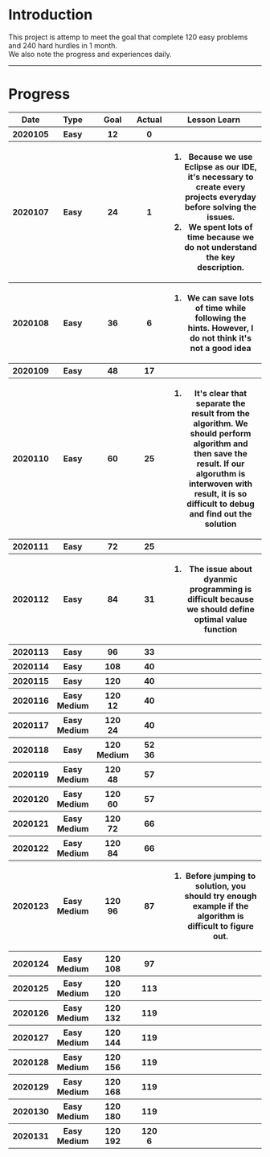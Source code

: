 <H1>Introduction</H1>
<p>
This project is attemp to meet the goal that complete 120 easy problems and 240 hard hurdles in 1 month.</br>
We also note the progress and experiences daily.
</p>
<hr>

<H1>Progress</H1>
<table style="width:100%">
  <tr>
    <th>Date</th>
    <th>Type</th>
    <th>Goal</th>
    <th>Actual</th>
    <th>Lesson Learn</th>
  </tr>
  <tr>
    <th>2020105</th>
    <th>Easy</th>
    <th>12</th>
    <th>0</th>
    <th></th>
  </tr>
  <tr>
    <th>2020107</th>
    <th>Easy</th>
    <th>24</th>
    <th>1</th>
    <th>
        <p>
          <ol>
             <li>Because we use Eclipse as our IDE, it's necessary to create every projects everyday before solving the issues.</li>
             <li>We spent lots of time because we do not understand the key description.</li>
          </ol>
        </p>
    </th>
  </tr>
  <tr>
    <th>2020108</th>
    <th>Easy</th>
    <th>36</th>
    <th>6</th>
    <th>
        <p>
          <ol>
             <li>We can save lots of time while following the hints. However, I do not think it's not a good idea</li>
          </ol>
        </p>
    </th>
  </tr>
  <tr>
    <th>2020109</th>
    <th>Easy</th>
    <th>48</th>
    <th>17</th>
    <th></th>
  </tr>
  <tr>
    <th>2020110</th>
    <th>Easy</th>
    <th>60</th>
    <th>25</th>
    <th>
		<p>
          <ol>
             <li>It's clear that separate the result from the algorithm. We should perform algorithm and then save the result.
			     If our algoruthm is interwoven with result, it is so difficult to debug and find out the solution
			 </li>	 
          </ol>
        </p>
    </th>
  </tr>
  <tr>
    <th>2020111</th>
    <th>Easy</th>
    <th>72</th>
    <th>25</th>
    <th></th>
  </tr>
  <tr>
    <th>2020112</th>
    <th>Easy</th>
    <th>84</th>
    <th>31</th>
    <th>
		<p>
          <ol>
             <li>The issue about dyanmic programming is difficult because we should define optimal value function
			 </li>	 
          </ol>
        </p>
    </th>
  </tr>
  <tr>
    <th>2020113</th>
    <th>Easy</th>
    <th>96</th>
    <th>33</th>
    <th></th>
  </tr>
  <tr>
    <th>2020114</th>
    <th>Easy</th>
    <th>108</th>
    <th>40</th>
    <th></th>
  </tr>
  <tr>
    <th>2020115</th>
    <th>Easy</th>
    <th>120</th>
    <th>40</th>
    <th></th>
  </tr>
  <tr>
    <th>2020116</th>
    <th>Easy</BR>Medium</th>
    <th>120</BR>12</th>
    <th>40</th>
    <th></th>
  </tr>
  <tr>
    <th>2020117</th>
    <th>Easy</BR>Medium</th>
    <th>120</BR>24</th>
    <th>40</th>
    <th></th>
  </tr>
   <tr>
    <th>2020118</th>
    <th>Easy</th>
    <th>120</BR>Medium</th>
    <th>52</BR>36</th>
    <th></th>
  </tr>
   <tr>
    <th>2020119</th>
    <th>Easy</BR>Medium</th>
    <th>120</BR>48</th>
    <th>57</th>
    <th></th>
  </tr>
  <tr>
    <th>2020120</th>
    <th>Easy</BR>Medium</th>
    <th>120</BR>60</th>
    <th>57</th>
    <th></th>
  </tr>
   <tr>
    <th>2020121</th>
    <th>Easy</BR>Medium</th>
    <th>120</BR>72</th>
    <th>66</th>
    <th></th>
  </tr>
  <tr>
    <th>2020122</th>
    <th>Easy</BR>Medium</th>
    <th>120</BR>84</th>
    <th>66</th>
    <th></th>
  </tr>
  <tr>
    <th>2020123</th>
    <th>Easy</BR>Medium</th>
    <th>120</BR>96</th>
    <th>87</th>
    <th>
		<p>
          <ol>
             <li>Before jumping to solution, you should try enough example if the algorithm is difficult to figure out.
			 </li>	 
          </ol>
        </p>
    </th>
  </tr>
  <tr>
    <th>2020124</th>
    <th>Easy</BR>Medium</th>
    <th>120</BR>108</th>
    <th>97</th>
    <th></th>
  </tr>
  <tr>
    <th>2020125</th>
    <th>Easy</BR>Medium</th>
    <th>120</BR>120</th>
    <th>113</th>
    <th></th>
  </tr>
  <tr>
    <th>2020126</th>
    <th>Easy</BR>Medium</th>
    <th>120</BR>132</th>
    <th>119</th>
    <th></th>
  </tr>
  <tr>
    <th>2020127</th>
    <th>Easy</BR>Medium</th>
    <th>120</BR>144</th>
    <th>119</th>
    <th></th>
  </tr>
  <tr>
    <th>2020128</th>
    <th>Easy</BR>Medium</th>
    <th>120</BR>156</th>
    <th>119</th>
    <th></th>
  </tr>
  <tr>
    <th>2020129</th>
    <th>Easy</BR>Medium</th>
    <th>120</BR>168</th>
    <th>119</th>
    <th></th>
  </tr>
  <tr>
    <th>2020130</th>
    <th>Easy</BR>Medium</th>
    <th>120</BR>180</th>
    <th>119</th>
    <th></th>
  </tr>
  <tr>
    <th>2020131</th>
    <th>Easy</BR>Medium</th>
    <th>120</BR>192</th>
    <th>120</BR>6</th>
    <th></th>
  </tr>
</table>


